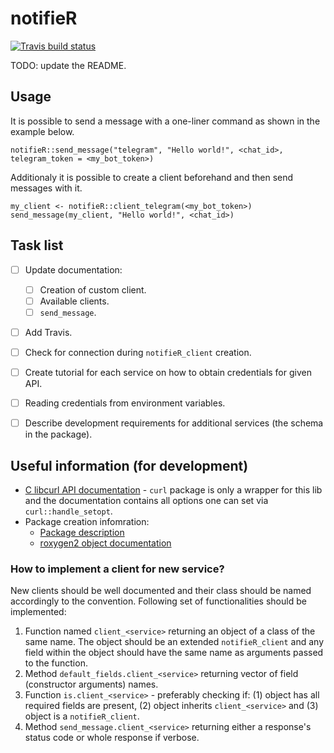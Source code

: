 # notifieR
<!-- badges: start -->
  [![Travis build status](https://travis-ci.com/tmakowski/notifieR.svg?token=8VGPqiksfsHBtQHPsi4w&branch=master)](https://travis-ci.com/tmakowski/notifieR)
<!-- badges: end -->

TODO: update the README.

## Usage
It is possible to send a message with a one-liner command as shown in the example below.
```{r}
notifieR::send_message("telegram", "Hello world!", <chat_id>, telegram_token = <my_bot_token>)
```

Additionaly it is possible to create a client beforehand and then send messages with it.
```{r}
my_client <- notifieR::client_telegram(<my_bot_token>)
send_message(my_client, "Hello world!", <chat_id>)
```

## Task list
 - [ ] Update documentation:
     - [ ] Creation of custom client.
     - [ ] Available clients.
     - [ ] `send_message`.
 - [ ] Add Travis.
 - [ ] Check for connection during `notifieR_client` creation.
 - [ ] Create tutorial for each service on how to obtain credentials for given API.
 - [ ] Reading credentials from environment variables.
 - [ ] Describe development requirements for additional services (the schema in the package).


## Useful information (for development)
 - [C libcurl API documentation](https://curl.haxx.se/libcurl/c/curl_easy_setopt.html) - `curl` package is only a wrapper for this lib and the documentation contains all options one can set via `curl::handle_setopt`.
 - Package creation infomration:
    - [Package description](http://r-pkgs.had.co.nz/description.html)
    - [roxygen2 object documentation](http://r-pkgs.had.co.nz/man.html)

### How to implement a client for new service?
New clients should be well documented and their class should be named accordingly to the convention. Following set of functionalities should be implemented:
 1. Function named `client_<service>` returning an object of a class of the same name. The object should be an extended `notifieR_client` and any field within the object should have the same name as arguments passed to the function.
 1. Method `default_fields.client_<service>` returning vector of field (constructor arguments) names.
 1. Function `is.client_<service>` - preferably checking if: (1) object has all required fields are present, (2) object inherits `client_<service>` and (3) object is a `notifieR_client`.
 1. Method `send_message.client_<service>` returning either a response's status code or whole response if verbose.
